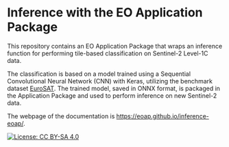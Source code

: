 # Inference with the EO Application Package

This repository contains an EO Application Package that wraps an inference function for performing tile-based classification on Sentinel-2 Level-1C data.

The classification is based on a model trained using a Sequential Convolutional Neural Network (CNN) with Keras, utilizing the benchmark dataset [EuroSAT](https://github.com/phelber/EuroSAT). The trained model, saved in ONNX format, is packaged in the Application Package and used to perform inference on new Sentinel-2 data. 

The webpage of the documentation is https://eoap.github.io/inference-eoap/. 

[![License: CC BY-SA 4.0](https://img.shields.io/badge/License-CC_BY--SA_4.0-lightgrey.svg)](https://creativecommons.org/licenses/by-sa/4.0/)